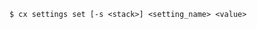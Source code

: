 <!-- usedin: [ _includes/_inlines/Toolbelt/common/settings/settings_usage-v1.md] -->

```
$ cx settings set [-s <stack>] <setting_name> <value>
```
